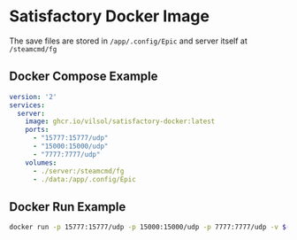 # Satisfactory Docker Image

The save files are stored in `/app/.config/Epic` and server itself at `/steamcmd/fg`

## Docker Compose Example

```yaml
version: '2'
services:
  server:
    image: ghcr.io/vilsol/satisfactory-docker:latest
    ports:
      - "15777:15777/udp"
      - "15000:15000/udp"
      - "7777:7777/udp"
    volumes:
      - ./server:/steamcmd/fg
      - ./data:/app/.config/Epic
```

## Docker Run Example

```bash
docker run -p 15777:15777/udp -p 15000:15000/udp -p 7777:7777/udp -v $(pwd)/server:/steamcmd/fg $(pwd)/data:/app/.config/Epic -d ghcr.io/vilsol/satisfactory-docker:latest
```